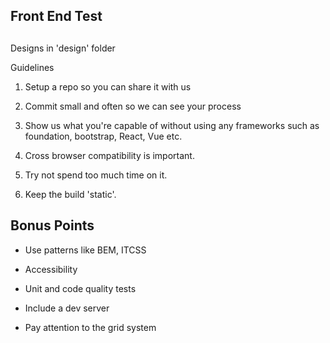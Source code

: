 ## Front End Test
## 

Designs in 'design' folder

Guidelines


1. Setup a repo so you can share it with us

2. Commit small and often so we can see your process

3. Show us what you're capable of without using any frameworks such as foundation, bootstrap, React, Vue etc.

4. Cross browser compatibility is important.

5. Try not spend too much time on it.

6. Keep the build 'static'.



## Bonus Points


* Use patterns like BEM, ITCSS

* Accessibility

* Unit and code quality tests

* Include a dev server 

* Pay attention to the grid system
